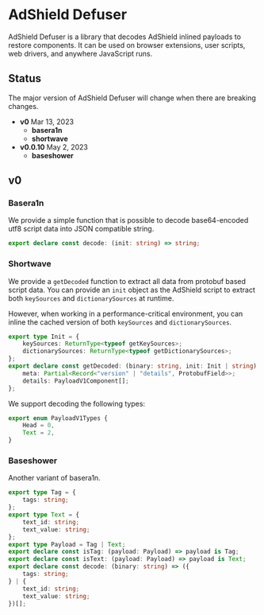 # AdShield Defuser

AdShield Defuser is a library that decodes AdShield inlined payloads to restore components. It can be used on browser extensions, user scripts, web drivers, and anywhere JavaScript runs.

## Status

The major version of AdShield Defuser will change when there are breaking changes.

- **v0** Mar 13, 2023
  - **basera1n**
  - **shortwave**
- **v0.0.10** May 2, 2023
  - **baseshower**

## v0

### Basera1n

We provide a simple function that is possible to decode base64-encoded utf8 script data into JSON compatible string.

```ts
export declare const decode: (init: string) => string;
```

### Shortwave

We provide a `getDecoded` function to extract all data from protobuf based script data.
You can provide an `init` object as the AdShield script to extract both `keySources` and `dictionarySources` at runtime.

However, when working in a performance-critical environment, you can inline the cached version of both `keySources` and `dictionarySources`.

```ts
export type Init = {
    keySources: ReturnType<typeof getKeySources>;
    dictionarySources: ReturnType<typeof getDictionarySources>;
};
export declare const getDecoded: (binary: string, init: Init | string) => {
    meta: Partial<Record<"version" | "details", ProtobufField>>;
    details: PayloadV1Component[];
};
```

We support decoding the following types:

```typescript
export enum PayloadV1Types {
	Head = 0,
	Text = 2,
}
```

### Baseshower

Another variant of basera1n.

```ts
export type Tag = {
    tags: string;
};
export type Text = {
    text_id: string;
    text_value: string;
};
export type Payload = Tag | Text;
export declare const isTag: (payload: Payload) => payload is Tag;
export declare const isText: (payload: Payload) => payload is Text;
export declare const decode: (binary: string) => ({
    tags: string;
} | {
    text_id: string;
    text_value: string;
})[];
```

